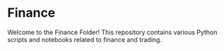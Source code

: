 # Finance

Welcome to the Finance Folder! This repository contains various Python scripts and notebooks related to finance and trading.
